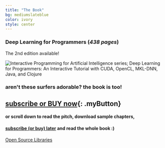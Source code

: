 ```yaml
---
title: "The Book"
bg: mediumslateblue
color: ivory
style: center
---
```

### Deep Learning for Programmers (*438 pages*)

The 2nd edition available!

![Interactive Programming for Artificial Intelligence series; Deep Learning for Programmers: An Interactive Tutorial with CUDA, OpenCL, MKL-DNN, Java, and Clojure](/img/dlfp-cover.png)

### aren't these surfers adorable? the book is too!
## [subscribe or BUY now](https://www.patreon.com/deep_learning){: .myButton}
#### or scroll down to read the pitch, download sample chapters,
#### [subscribe (or buy) later](https://www.patreon.com/deep_learning) and read the whole book :)

<span id="forkongithub">
  <a href="{{ site.source_link }}" class="bg-blue">
    Open Source Libraries
  </a>
</span>
